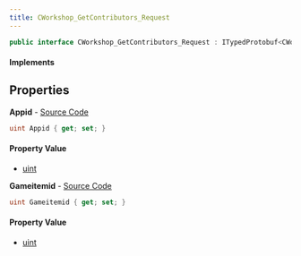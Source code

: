```yaml
---
title: CWorkshop_GetContributors_Request
---
```


```csharp
public interface CWorkshop_GetContributors_Request : ITypedProtobuf<CWorkshop_GetContributors_Request>, INativeHandle
```

#### Implements

## Properties

**Appid** - [Source Code](https://github.com/swiftly-solution/swiftlys2/blob/master/managed/src/SwiftlyS2.Generated/Protobufs/Interfaces/CWorkshop_GetContributors_Request.cs#L13)

```csharp
uint Appid { get; set; }
```

#### Property Value

- [uint](https://learn.microsoft.com/dotnet/api/system.uint32)

**Gameitemid** - [Source Code](https://github.com/swiftly-solution/swiftlys2/blob/master/managed/src/SwiftlyS2.Generated/Protobufs/Interfaces/CWorkshop_GetContributors_Request.cs#L16)

```csharp
uint Gameitemid { get; set; }
```

#### Property Value

- [uint](https://learn.microsoft.com/dotnet/api/system.uint32)

